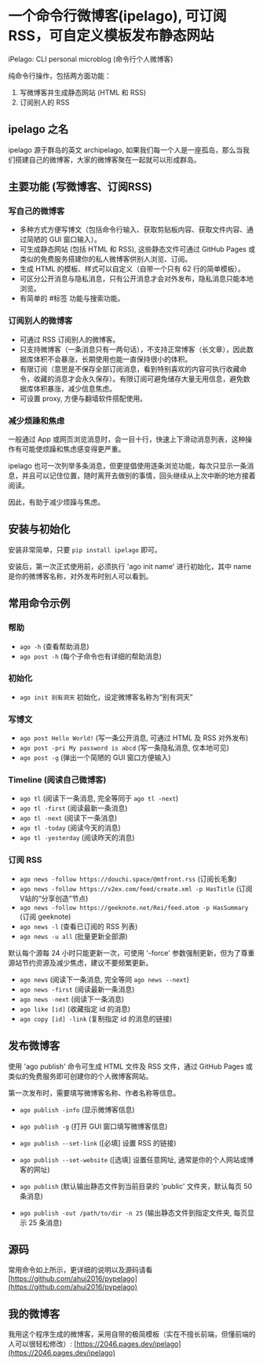 # 一个命令行微博客(ipelago), 可订阅RSS，可自定义模板发布静态网站

iPelago: CLI personal microblog (命令行个人微博客)

纯命令行操作，包括两方面功能：

1. 写微博客并生成静态网站 (HTML 和 RSS)
2. 订阅别人的 RSS


## ipelago 之名

ipelago 源于群岛的英文 archipelago, 如果我们每一个人是一座孤岛，那么当我们搭建自己的微博客，大家的微博客聚在一起就可以形成群岛。


## 主要功能 (写微博客、订阅RSS)

### 写自己的微博客

- 多种方式方便写博文（包括命令行输入、获取剪贴板内容、获取文件内容、通过简陋的 GUI 窗口输入）。
- 可生成静态网站 (包括 HTML 和 RSS), 这些静态文件可通过 GitHub Pages 或类似的免费服务搭建你的私人微博客供别人浏览、订阅。
- 生成 HTML 的模板、样式可以自定义（自带一个只有 62 行的简单模板）。
- 可区分公开消息与隐私消息，只有公开消息才会对外发布，隐私消息只能本地浏览。
- 有简单的 #标签 功能与搜索功能。

### 订阅别人的微博客

- 可通过 RSS 订阅别人的微博客。
- 只支持微博客（一条消息只有一两句话），不支持正常博客（长文章），因此数据库体积不会暴涨，长期使用也能一直保持很小的体积。
- 有限订阅（意思是不保存全部订阅消息，看到特别喜欢的内容可执行收藏命令，收藏的消息才会永久保存）。有限订阅可避免储存大量无用信息，避免数据库体积暴涨，减少信息焦虑。
- 可设置 proxy, 方便与翻墙软件搭配使用。

### 减少烦躁和焦虑

一般通过 App 或网页浏览消息时，会一目十行，快速上下滑动消息列表，这种操作有可能使烦躁和焦虑感变得更严重。

ipelago 也可一次列举多条消息，但更提倡使用逐条浏览功能，每次只显示一条消息，并且可以记住位置，随时离开去做别的事情，回头继续从上次中断的地方接着阅读。

因此，有助于减少烦躁与焦虑。


## 安装与初始化

安装非常简单，只要 `pip install ipelago` 即可。

安装后，第一次正式使用前，必须执行 'ago init name' 进行初始化，其中 name 是你的微博客名称，对外发布时别人可以看到。


## 常用命令示例

### 帮助

- `ago -h` (查看帮助消息)
- `ago post -h` (每个子命令也有详细的帮助消息)

### 初始化

- `ago init 别有洞天` 初始化，设定微博客名称为“别有洞天”

### 写博文

- `ago post Hello World!` (写一条公开消息, 可通过 HTML 及 RSS 对外发布)
- `ago post -pri My password is abcd` (写一条隐私消息, 仅本地可见)
- `ago post -g` (弹出一个简陋的 GUI 窗口方便输入)

### Timeline (阅读自己微博客)

- `ago tl` (阅读下一条消息, 完全等同于 `ago tl -next`)
- `ago tl -first` (阅读最新一条消息)
- `ago tl -next` (阅读下一条消息)
- `ago tl -today` (阅读今天的消息)
- `ago tl -yesterday` (阅读昨天的消息)

### 订阅 RSS

- `ago news -follow https://douchi.space/@mtfront.rss` (订阅长毛象)
- `ago news -follow https://v2ex.com/feed/create.xml -p HasTitle` (订阅V站的“分享创造”节点)
- `ago news -follow https://geeknote.net/Rei/feed.atom -p HasSummary` (订阅 geeknote)
- `ago news -l` (查看已订阅的 RSS 列表)
- `ago news -u all` (批量更新全部源)

默认每个源每 24 小时只能更新一次，可使用 '-force' 参数强制更新，但为了尊重源站节约资源及减少焦虑，建议不要频繁更新。

- `ago news` (阅读下一条消息, 完全等同 `ago news --next`)
- `ago news -first` (阅读最新一条消息)
- `ago news -next` (阅读下一条消息)
- `ago like [id]` (收藏指定 id 的消息)
- `ago copy [id] -link` (复制指定 id 的消息的链接)


## 发布微博客

使用 'ago publish' 命令可生成 HTML 文件及 RSS 文件，通过 GitHub Pages 或类似的免费服务即可创建你的个人微博客网站。

第一次发布时，需要填写微博客名称、作者名称等信息。

- `ago publish -info` (显示微博客信息)
- `ago publish -g` (打开 GUI 窗口填写微博客信息)
- `ago publish --set-link` ([必填] 设置 RSS 的链接)
- `ago publish --set-website` ([选填] 设置任意网址, 通常是你的个人网站或博客的网址)

- `ago publish` (默认输出静态文件到当前目录的 'public' 文件夹，默认每页 50 条消息)
- `ago publish -out /path/to/dir -n 25` (输出静态文件到指定文件夹, 每页显示 25 条消息)


## 源码

常用命令如上所示，更详细的说明以及源码请看 [https://github.com/ahui2016/pypelago](https://github.com/ahui2016/pypelago)


## 我的微博客

我用这个程序生成的微博客，采用自带的极简模板（实在不擅长前端，但懂前端的人可以很轻松修改）: [https://2046.pages.dev/ipelago](https://2046.pages.dev/ipelago)
